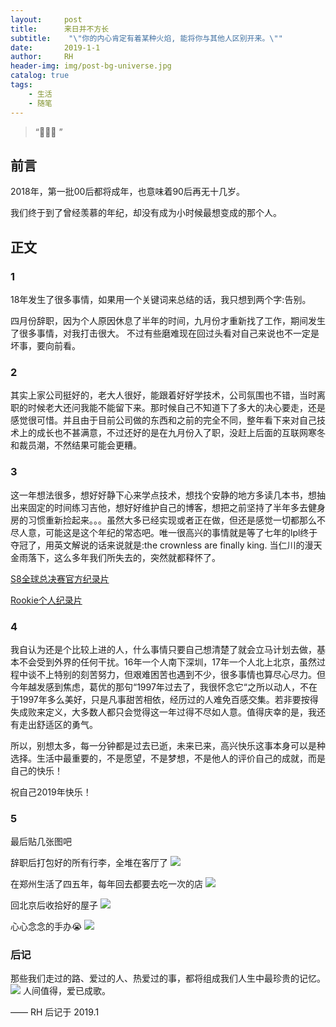 ```yaml
---
layout:     post
title:      来日并不方长
subtitle:    "\"你的内心肯定有着某种火焰, 能将你与其他人区别开来。\""
date:       2019-1-1
author:     RH
header-img: img/post-bg-universe.jpg
catalog: true
tags:
    - 生活
    - 随笔
---
```


> “🌈🌈🌈 ”



##		前言

2018年，第一批00后都将成年，也意味着90后再无十几岁。

我们终于到了曾经羡慕的年纪，却没有成为小时候最想变成的那个人。

##		正文

###	1

18年发生了很多事情，如果用一个关键词来总结的话，我只想到两个字:告别。

四月份辞职，因为个人原因休息了半年的时间，九月份才重新找了工作，期间发生了很多事情，对我打击很大。 不过有些磨难现在回过头看对自己来说也不一定是坏事，要向前看。

###	2

其实上家公司挺好的，老大人很好，能跟着好好学技术，公司氛围也不错，当时离职的时候老大还问我能不能留下来。那时候自己不知道下了多大的决心要走，还是感觉很可惜。并且由于目前公司做的东西和之前的完全不同，整年看下来对自己技术上的成长也不甚满意，不过还好的是在九月份入了职，没赶上后面的互联网寒冬和裁员潮，不然结果可能会更糟。

###	3

这一年想法很多，想好好静下心来学点技术，想找个安静的地方多读几本书，想抽出来固定的时间练习吉他，想好好维护自己的博客，想把之前坚持了半年多去健身房的习惯重新捡起来。。。虽然大多已经实现或者正在做，但还是感觉一切都那么不尽人意，可能这是这个年纪的常态吧。唯一很高兴的事情就是等了七年的lpl终于夺冠了，用英文解说的话来说就是:the crownless are finally king. 当仁川的漫天金雨落下，这么多年我们所失去的，突然就都释怀了。

[S8全球总决赛官方纪录片](https://www.bilibili.com/video/av37191598) 

[Rookie个人纪录片](https://www.bilibili.com/video/av35691870)


###	4

我自认为还是个比较上进的人，什么事情只要自己想清楚了就会立马计划去做，基本不会受到外界的任何干扰。16年一个人南下深圳，17年一个人北上北京，虽然过程中谈不上特别的刻苦努力，但艰难困苦也遇到不少，很多事情也算尽心尽力。但今年越发感到焦虑，葛优的那句“1997年过去了，我很怀念它“之所以动人，不在于1997年多么美好，只是凡事甜苦相依，经历过的人难免百感交集。若非要按得失成败来定义，大多数人都只会觉得这一年过得不尽如人意。值得庆幸的是，我还有走出舒适区的勇气。

所以，别想太多，每一分钟都是过去已逝，未来已来，高兴快乐这事本身可以是种选择。生活中最重要的，不是愿望，不是梦想，不是他人的评价自己的成就，而是自己的快乐！

祝自己2019年快乐！

###	5

最后贴几张图吧

辞职后打包好的所有行李，全堆在客厅了
![](https://ws3.sinaimg.cn/large/006tNc79ly1fyz3es1jxbj31400u0e38.jpg)

在郑州生活了四五年，每年回去都要去吃一次的店
![](https://ws1.sinaimg.cn/large/006tNc79ly1fyz3ovm7ctj30u0140ts2.jpg)

回北京后收拾好的屋子
![](https://ws4.sinaimg.cn/large/006tNc79ly1fyz3euldn1j31400u0awl.jpg)

心心念念的手办😭
![](https://ws1.sinaimg.cn/large/006tNc79ly1fyz4vzmwpej30u0140ayh.jpg)


###		后记

那些我们走过的路、爱过的人、热爱过的事，都将组成我们人生中最珍贵的记忆。
![](https://ws2.sinaimg.cn/large/006tNc79ly1fyz37ehpxtj30u0140e2n.jpg)
人间值得，爱已成歌。

—— RH 后记于 2019.1